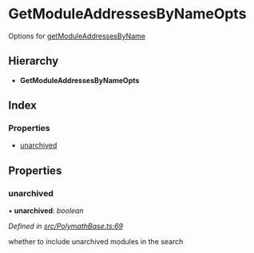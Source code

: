 # GetModuleAddressesByNameOpts

Options for [getModuleAddressesByName](../classes/_polymathbase_.polymathbase.md#getmoduleaddressesbyname)

## Hierarchy

* **GetModuleAddressesByNameOpts**

## Index

### Properties

* [unarchived](../interfaces/_polymathbase_.getmoduleaddressesbynameopts.md#unarchived)

## Properties

### unarchived

• **unarchived**: _boolean_

_Defined in_ [_src/PolymathBase.ts:69_](https://github.com/PolymathNetwork/polymath-sdk/blob/e8bbc1e/src/PolymathBase.ts#L69)

whether to include unarchived modules in the search

